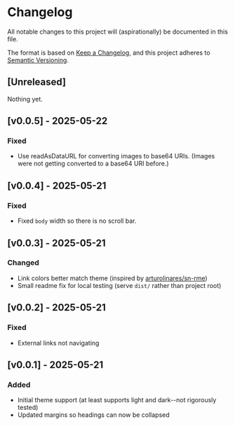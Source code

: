 # Changelog

All notable changes to this project will (aspirationally) be documented in this file.

The format is based on [Keep a Changelog](https://keepachangelog.com/en/1.1.0/),
and this project adheres to [Semantic Versioning](https://semver.org/spec/v2.0.0.html).

## [Unreleased]

Nothing yet.

## [v0.0.5] - 2025-05-22

### Fixed

- Use readAsDataURL for converting images to base64 URIs. (Images were not getting converted to a base64 URI before.)

## [v0.0.4] - 2025-05-21

### Fixed

- Fixed `body` width so there is no scroll bar.

## [v0.0.3] - 2025-05-21

### Changed

- Link colors better match theme (inspired by [arturolinares/sn-rme](https://github.com/arturolinares/sn-rme/blob/e64b3b7fad460c8577db2203f94fa29d2798feec/src/lib/theme.js#L24))
- Small readme fix for local testing (serve `dist/` rather than project root)

## [v0.0.2] - 2025-05-21

### Fixed

- External links not navigating

## [v0.0.1] - 2025-05-21

### Added

- Initial theme support (at least supports light and dark--not rigorously tested)
- Updated margins so headings can now be collapsed
